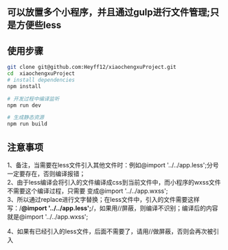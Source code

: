 ## 可以放置多个小程序，并且通过gulp进行文件管理;只是方便些less  
## 使用步骤  

``` bash
git clone git@github.com:Heyff12/xiaochengxuProject.git   
cd  xiaochengxuProject 
# install dependencies
npm install

# 开发过程中编译监听
npm run dev

# 生成静态资源
npm run build
```   

## 注意事项  
1、备注，当需要在less文件引入其他文件时：例如@import '../../app.less';分号一定要存在，否则编译报错；    
2、由于less编译会将引入的文件编译成css到当前文件中，而小程序的wxss文件不需要这个编译过程，只需要 变成@import '../../app.wxss';    
3、所以通过replace进行文字替换；在less文件中，引入的文件需要这样写：/**@import '../../app.less';**/，如果用//屏蔽，则编译不识别；编译后的内容就是@import '../../app.wxss';    

4、如果有已经引入的less文件，后面不需要了，请用//做屏蔽，否则会再次被引入     




